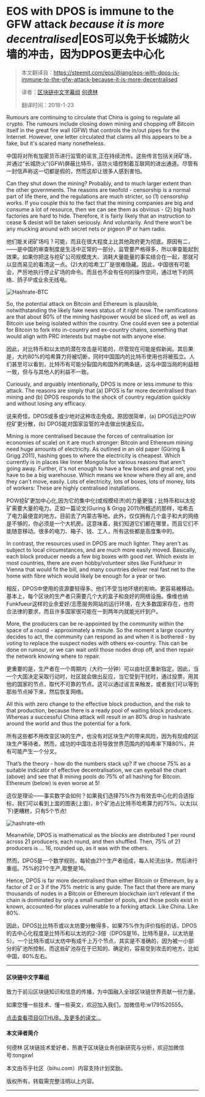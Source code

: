 # EOS with DPOS is immune to the GFW attack _because it is more decentralised_|EOS可以免于长城防火墙的冲击，因为DPOS更去中心化

> 本文翻译自：https://steemit.com/eos/@iang/eos-with-dpos-is-immune-to-the-gfw-attack-because-it-is-more-decentralised
> 
> 译者：[区块链中文字幕组](https://github.com/BlockchainTranslator/EOS) [何德林](https://github.com/BlockchainTranslator/EOS)
> 
> 翻译时间：2018-1-23

Rumours are continuing to circulate that China is going to regulate all crypto. The rumours include closing down mining and chopping off Bitcoin itself in the great fire wall (GFW) that controls the in/out pipes for the Internet. However, one letter circulated that claims all this appears to be a fake, but it's scared many nonetheless.

中国将对所有加密货币进行监管的谣言,正在持续流传。这些传言包括关闭矿场，并通过“长城防火”(GFW)屏蔽比特币，该防火墙控制着互联网的进出通道。尽管有一封信声称这一切都是假的，然而这却让很多人感到害怕。

Can they shut down the mining? Probably, and to much larger extent than the other governments. The reasons are twofold - censorship is a normal part of life there, and the regulations are much stricter, so (1) censorship works. If you couple this to the fact that the mining companies are big and consume a lot of resource, then we can see them as obvious - (2) big hash factories are hard to hide. Therefore, it is fairly likely that an instruction to cease & desist will be taken seriously. And voluntarily. And there won't be any mucking around with secret nets or pigeon IP or ham radio.

他们能关闭矿场吗？可能，而且在很大程度上比其他政府更为彻底。原因有二，——是中国的审查制度是生活中正常的一部分，监管要严格得多，所以审查能起到效果。如果你把这与挖矿公司规模庞大、消耗大量能量的事实结合在一起，那就可以显而易见的看清这一点。(2)大的哈希工厂是很难隐藏。因此，中国很有可能会，严厉地执行停止矿场的命令。而且也不会有任何的操作空间，通过地下的网络、鸽子IP或业余无线电。

![Hashrate-BTC](https://steemitimages.com/DQmcgdyU1hT7Gie9gQ7GJNntU3rsVjuWW33LpUyQCqZ8x1t/HashrateBTC20170924.png)

So, the potential attack on Bitcoin and Ethereum is plausible, notwithstanding the likely fake news status of it right now. The ramifications are that about 80% of the mining hashpower would be sliced off, as well as Bitcoin use being isolated within the country. One could even see a potential for Bitcoin to fork into in-country and ex-country chains, something that would align with PRC interests but maybe not with anyone else.

因此，对比特币和以太坊的潜在攻击是可能的，尽管现在可能是假新闻。其后果是，大约80%的哈希算力将被切断，同时中国国内的比特币使用也将被孤立。人们甚至可以看到，比特币有可能分裂国内和国外的两条链，这与中国当局的利益相一致，但与与其他人的利益不一致。

Curiously, and arguably intentionally, DPOS is more or less immune to this attack. The reasons are simply that (a) DPOS is far more decentralised than mining and (b) DPOS responds to the shock of country regulation quickly and without losing any efficacy.

说来奇怪，DPOS或多或少地对这种攻击免疫。原因很简单，(a) DPOS远比POW挖矿更分散，(b) DPOS能对国家监管的冲击做出快速反应。

Mining is more centralised because the forces of centralisation (or economies of scale) on it are much stronger: Bitcoin and Ethereum mining need huge amounts of electricity. As outlined in an old paper (Güring & Grigg 2011), hashing goes to where the electricity is cheapest. Which currently is in places like Inner Mongolia for various reasons that aren't going away. Further, it's not enough to have a few boxes and great net, you have to be a big warehouse. Which means we know where they all are, and they can't move, easily. Lots of electricity, lots of boxes, lots of money, lots of workers: These are highly centralised installations.

POW挖矿更加中心化,因为它的集中化(或规模经济)的力量更强；比特币和以太挖矿需要大量的电力。正如一篇论文(Guring & Grigg 2011)所概述的那样，哈希去了电力最便宜的地方。目前去了内蒙古等地。此外，仅仅拥有几个盒子和大的网络是不够的，你必须是一个大机房。这意味着，我们知道它们都在哪里，而且它们不能随意移动。很多的电力、箱子、钱、工人，所有这些都是高度集中的。

In contrast, the resources used in DPOS are much lighter. They aren't as subject to local circumstances, and are much more easily moved. Basically, each block producer needs a few big boxes with good net. Which exists in most countries, there are even hobby/volunteer sites like Funkfueur in Vienna that would fit the bill, and many countries deliver real fast net to the home with fibre which would likely be enough for a year or two.

相反，DPOS中使用的资源要轻得多。他们不受当地环境的影响，更容易被移动。基本上，每个区块的生产者只需要几个大的盒子和良好的网络设施。像维也纳Funkfueur这样的业余爱好/志愿服务网站的运行环境，在大多数国家存在，也符合法律的要求，而且许多国家很可能在一到两年内就能光纤到户。

More, the producers can be re-appointed by the community within the space of a round - approximately a minute. So the moment a large country decides to act, the community can respond as and when it is bothered - by voting to replace the suspect nodes with others ex-country. This can be done on rumour, or we can wait until those nodes drop off, and then repair the network knowing where to repair.

更重要的是，生产者在一个周期内（大约一分钟）可以由社区重新指定。因此，当一个大国决定采取行动时，社区就会做出反应，当它受到干扰时，通过投票，用其他的国家的节点，取代不可靠的节点。这可以通过谣言来触发，或者我们可以等到那些节点掉下来，然后恢复网络。

All this with zero change to the effective block production, and the risk to that production, because there is a ready pool of waiting block producers. Whereas a successful China attack will result in an 80% drop in hashrate around the world and thus the potential for a fork.

所有这些都不用改变区块的生产，也没有对区块生产的带来风险，因为有现成的区块生产等待者。然而，成功的中国攻击将导致世界范围内的哈希率下降80%，并有可能产生一个分叉。


That’s the theory - how do the numbers stack up? If we choose 75% as a suitable indicator of effective decentralisation, we can eyeball the chart (above) and see that 8 mining pools do 75% of all hashing for Bitcoin. Ethereum (below) is even worse at 5!

这仅是理论——事实数字会如何？如果我们选择75%作为有效去中心化的合适指标，我们可以看到上面的图表(上面)，8个矿池占比特币哈希算力的75%。以太(以下)更糟糕，只有5个节点!

![hashrate-eth](https://steemitimages.com/0x0/https://steemitimages.com/DQmWksHJKPCCfNR6g2UyHpaFYbFgo8f2G7h8Np92SJhWM7M/HashrateETH20170924.png)

Meanwhile, DPOS is mathematical as the blocks are distributed 1 per round across 21 producers, each round, and then shuffled. Then, 75% of 21 producers is … 16, rounded up, as it was with the others.

然而，DPOS是一个数学规则，每轮由21个生产者组成，每人轮流出块，然后进行重组。75%的21个生产,取整是16。


Hence, DPOS is far more decentralised than either Bitcoin or Ethereum, by a factor of 2 or 3 if the 75% metric is any guide. The fact that there are many thousands of nodes in a Bitcoin or Ethereum blockchain isn't relevant if the chain is dominated by only a small number of pools, and those pools exist in known, accounted-for places vulnerable to a forking attack. Like China. Like 80%.

因此，DPOS比比特币或以太坊要分散得多，如果75%作为评价指标的话，DPOS的去中心化程度是比特币和以太坊的2-3倍（DPOS是16，比特币是8，以太坊是5）。一个比特币或以太坊中有成千上万个节点，其实是不准确的，因为被一小部分的矿池所控制，而这些矿池存在于已知的、确定的，容易受到攻击的地方。比如中国，80%左右。

----------------------------------------------------

#### 区块链中文字幕组

致力于前沿区块链知识和信息的传播，为中国融入全球区块链世界贡献一份力量。

如果您懂一些技术、懂一些英文，欢迎加入我们，加微信号:w1791520555。

[点击查看项目GITHUB，及更多的译文...](https://github.com/BlockchainTranslator/EOS)

#### 本文译者简介

何德林 区块链技术爱好者，热衷于区块链业务创新研究与分析，欢迎加微信号:tongxwl

本文由币乎社区（bihu.com）内容支持计划奖励。

版权所有，转载需完整注明以上内容。

----------------------------------------------------

